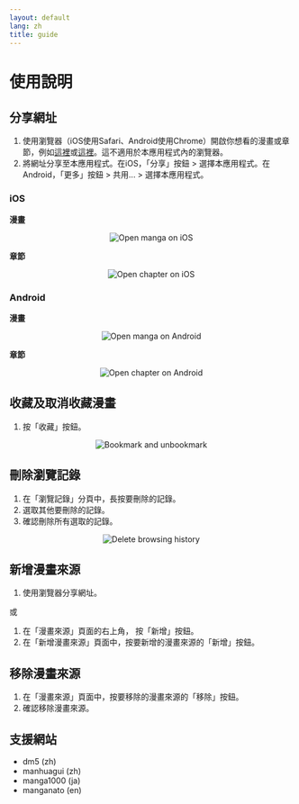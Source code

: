 ```yaml
---
layout: default
lang: zh
title: guide
---
```


# 使用說明

## 分享網址
1. 使用瀏覽器（iOS使用Safari、Android使用Chrome）開啟你想看的漫畫或章節，例如[這裡](https://tsuideni-works.github.io/zh/manga.html)或[這裡](https://tsuideni-works.github.io/zh/pages.html)。這不適用於本應用程式內的瀏覽器。
2. 將網址分享至本應用程式。在iOS，「分享」按鈕 > 選擇本應用程式。在Android，「更多」按鈕 > 共用... > 選擇本應用程式。

### iOS

**漫畫**

<p align="center">
  <img src="https://tsuideni-works.github.io/assets/img/openManga_ios.gif" alt="Open manga on iOS" />
</p>

**章節**

<p align="center">
  <img src="https://tsuideni-works.github.io/assets/img/openChapter_ios.gif" alt="Open chapter on iOS" />
</p>

### Android

**漫畫**

<p align="center">
  <img src="https://tsuideni-works.github.io/assets/img/openManga_android.gif" alt="Open manga on Android" />
</p>

**章節**

<p align="center">
  <img src="https://tsuideni-works.github.io/assets/img/openChapter_android.gif" alt="Open chapter on Android" />
</p>

## 收藏及取消收藏漫畫
1. 按「收藏」按鈕。

<p align="center">
  <img src="https://tsuideni-works.github.io/assets/img/bookmark.gif" alt="Bookmark and unbookmark" />
</p>

## 刪除瀏覽記錄
1. 在「瀏覽記錄」分頁中，長按要刪除的記錄。
2. 選取其他要刪除的記錄。
3. 確認刪除所有選取的記錄。

<p align="center">
  <img src="https://tsuideni-works.github.io/assets/img/deleteHistory.gif" alt="Delete browsing history" />
</p>

## 新增漫畫來源
1. 使用瀏覽器分享網址。

或

1. 在「漫畫來源」頁面的右上角， 按「新增」按鈕。
2. 在「新增漫畫來源」頁面中，按要新增的漫畫來源的「新增」按鈕。

## 移除漫畫來源
1. 在「漫畫來源」頁面中，按要移除的漫畫來源的「移除」按鈕。
2. 確認移除漫畫來源。

## 支援網站
- dm5 (zh)
- manhuagui (zh)
- manga1000 (ja)
- manganato (en)

